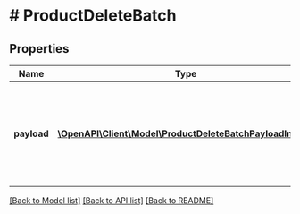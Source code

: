 # # ProductDeleteBatch

## Properties

Name | Type | Description | Notes
------------ | ------------- | ------------- | -------------
**payload** | [**\OpenAPI\Client\Model\ProductDeleteBatchPayloadInner[]**](ProductDeleteBatchPayloadInner.md) | Contains an array of product deletion requests, each including the product ID. |

[[Back to Model list]](../../README.md#models) [[Back to API list]](../../README.md#endpoints) [[Back to README]](../../README.md)
